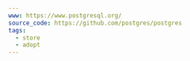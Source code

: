 ```yaml
---
www: https://www.postgresql.org/
source_code: https://github.com/postgres/postgres
tags:
  - store
  - adopt
---
```

